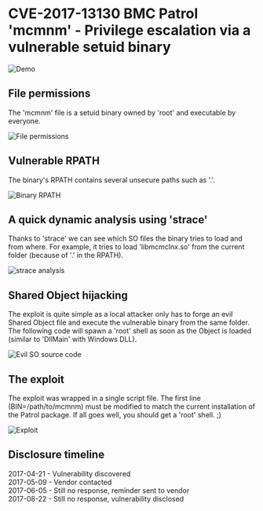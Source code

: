 # CVE-2017-13130 BMC Patrol 'mcmnm' - Privilege escalation via a vulnerable setuid binary 

![Demo](https://github.com/itm4n/bmc-patrol-mcmnm-privesc/raw/master/screenshots/00_exploit-demo.gif)

## File permissions 
The 'mcmnm' file is a setuid binary owned by 'root' and executable by everyone.

![File permissions](https://github.com/itm4n/bmc-patrol-mcmnm-privesc/raw/master/screenshots/01_file-permissions_obf.png)


## Vulnerable RPATH
The binary's RPATH contains several unsecure paths such as '.'.

![Binary RPATH](https://github.com/itm4n/bmc-patrol-mcmnm-privesc/raw/master/screenshots/02_readelf-rpath_obf.png)


## A quick dynamic analysis using 'strace'
Thanks to 'strace' we can see which SO files the binary tries to load and from where. For example, it tries to load 'libmcmclnx.so' from the current folder (because of '.' in the RPATH). 

![strace analysis](https://github.com/itm4n/bmc-patrol-mcmnm-privesc/raw/master/screenshots/03_strace_obf.png)


## Shared Object hijacking
The exploit is quite simple as a local attacker only has to forge an evil Shared Object file and execute the vulnerable binary from the same folder. The following code will spawn a 'root' shell as soon as the Object is loaded (similar to 'DllMain' with Windows DLL).

![Evil SO source code](https://github.com/itm4n/bmc-patrol-mcmnm-privesc/raw/master/screenshots/04_dll-source-code.png)


## The exploit 
The exploit was wrapped in a single script file. The first line (BIN=/path/to/mcmnm) must be modified to match the current installation of the Patrol package. If all goes well, you should get a 'root' shell. ;)

![Exploit](https://github.com/itm4n/bmc-patrol-mcmnm-privesc/raw/master/screenshots/05_exploit_obf.png)


## Disclosure timeline
2017-04-21 - Vulnerability discovered  
2017-05-09 - Vendor contacted  
2017-06-05 - Still no response, reminder sent to vendor  
2017-08-22 - Still no response, vulnerability disclosed  
